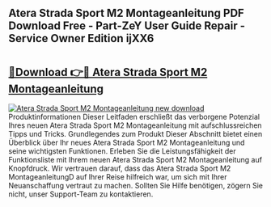 ## Atera Strada Sport M2 Montageanleitung PDF Download Free - Part-ZeY User Guide Repair - Service Owner Edition ijXX6

# <h2><a href="http://df6zhpt.blite.top/?on=Atera+Strada+Sport+M2+Montageanleitung">🔗Download 👉🔴 Atera Strada Sport M2 Montageanleitung</a></h2>

[![Atera Strada Sport M2 Montageanleitung new download](https://i.imgur.com/lujVjoI.png)](http://df6zhpt.blite.top/?on=Atera+Strada+Sport+M2+Montageanleitung)
Produktinformationen Dieser Leitfaden erschließt das verborgene Potenzial Ihres neuen Atera Strada Sport M2 Montageanleitung mit aufschlussreichen Tipps und Tricks. Grundlegendes zum Produkt Dieser Abschnitt bietet einen Überblick über Ihr neues Atera Strada Sport M2 Montageanleitung und seine wichtigsten Funktionen. Erleben Sie die Leistungsfähigkeit der Funktionsliste mit Ihrem neuen Atera Strada Sport M2 Montageanleitung auf Knopfdruck. Wir vertrauen darauf, dass das Atera Strada Sport M2 MontageanleitungD auf Ihrer Reise hilfreich war, um sich mit Ihrer Neuanschaffung vertraut zu machen. Sollten Sie Hilfe benötigen, zögern Sie nicht, unser Support-Team zu kontaktieren.
